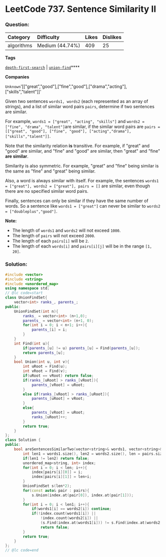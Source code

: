 # LeetCode 737. Sentence Similarity II

### Question:

| Category | Difficulty | Likes | Dislikes |
| :--- | :--- | :--- | :--- |
| algorithms | Medium \(44.74%\) | 409 | 25 |

**Tags**

[`depth-first-search`](https://leetcode.com/tag/depth-first-search) \| [`union-find`](https://leetcode.com/tag/union-find)\*\*\*\*

**Companies**

`Unknown`'\[\["great","good"\],\["fine","good"\],\["drama","acting"\],\["skills","talent"\]\]'

Given two sentences `words1, words2` \(each represented as an array of strings\), and a list of similar word pairs `pairs`, determine if two sentences are similar.

For example, `words1 = ["great", "acting", "skills"]` and `words2 = ["fine", "drama", "talent"]`are similar, if the similar word pairs are `pairs = [["great", "good"], ["fine", "good"], ["acting","drama"], ["skills","talent"]]`.

Note that the similarity relation **is** transitive. For example, if "great" and "good" are similar, and "fine" and "good" are similar, then "great" and "fine" **are similar**.

Similarity is also symmetric. For example, "great" and "fine" being similar is the same as "fine" and "great" being similar.

Also, a word is always similar with itself. For example, the sentences `words1 = ["great"], words2 = ["great"], pairs = []` are similar, even though there are no specified similar word pairs.

Finally, sentences can only be similar if they have the same number of words. So a sentence like `words1 = ["great"]` can never be similar to `words2 = ["doubleplus","good"]`.

**Note:**

* The length of `words1` and `words2` will not exceed `1000`.
* The length of `pairs` will not exceed `2000`.
* The length of each `pairs[i]` will be `2`.
* The length of each `words[i]` and `pairs[i][j]` will be in the range `[1, 20]`.

### Solution:

```cpp
#include <vector>
#include <string>
#include <unordered_map>
using namespace std;
// @lc code=start
class UnionFindSet{
    vector<int> ranks_, parents_;
public:
    UnionFindSet(int n){
        ranks_ = vector<int> (n+1,0);
        parents_ = vector<int> (n+1, 0);
        for(int i = 0; i < n+1; i++){
            parents_[i] = i;
        }
    }
    int Find(int u){
        if(parents_[u] != u) parents_[u] = Find(parents_[u]);
        return parents_[u];
    }
    bool Union(int u, int v){
        int uRoot = Find(u);
        int vRoot = Find(v);
        if(uRoot == vRoot) return false;
        if(ranks_[uRoot] > ranks_[vRoot]){
            parents_[vRoot] = uRoot;
        }
        else if(ranks_[vRoot] > ranks_[uRoot]){
            parents_[uRoot] = vRoot;
        }
        else{
            parents_[vRoot] = uRoot;
            ranks_[uRoot]++;
        }
        return true;
    }
};
class Solution {
public:
    bool areSentencesSimilarTwo(vector<string>& words1, vector<string>& words2, vector<vector<string>>& pairs) {
        int len1 = words1.size(), len2 = words2.size(), len = pairs.size();
        if(len1 != len2) return false;
        unordered_map<string, int> index;
        for(int i = 0; i < len; i++){
            index[pairs[i][0]] = i;
            index[pairs[i][1]] = len+i;
        }
        UnionFindSet s(len*2);
        for(const auto& pair : pairs){
            s.Union(index.at(pair[0]), index.at(pair[1]));
        }
        for(int i = 0; i < len1; i++){
            if(words1[i] == words2[i]) continue;
            if(!index.count(words1[i]) ||
                !index.count(words2[i]) ||
                (s.Find(index.at(words1[i])) != s.Find(index.at(words2[i]))))
                return false;
        }
        return true;
    }
};
// @lc code=end
```

